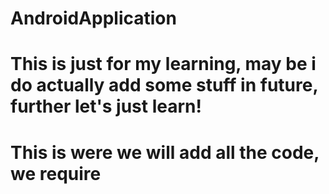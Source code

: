 # AndroidApplication
# This is just for my learning, may be i do actually add some stuff in future, further let's just learn!

# This is were we will add all the code, we require
